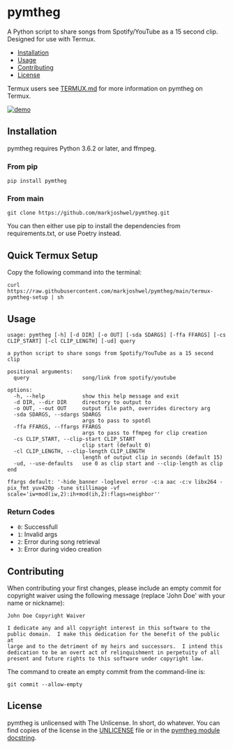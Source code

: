 # pymtheg

A Python script to share songs from Spotify/YouTube as a 15 second clip. Designed for
use with Termux.

- [Installation](#installation)
- [Usage](#usage)
- [Contributing](#contributing)
- [License](#license)

Termux users see [TERMUX.md](TERMUX.md) for more information on pymtheg on Termux.

[![demo](https://asciinema.org/a/473157.svg)](https://asciinema.org/a/473157)

## Installation

pymtheg requires Python 3.6.2 or later, and ffmpeg.

### From pip

```text
pip install pymtheg
```

### From main

```text
git clone https://github.com/markjoshwel/pymtheg.git
``````

You can then either use pip to install the dependencies from requirements.txt, or use Poetry instead.

## Quick Termux Setup

Copy the following command into the terminal:

```text
curl https://raw.githubusercontent.com/markjoshwel/pymtheg/main/termux-pymtheg-setup | sh
```

## Usage

```text
usage: pymtheg [-h] [-d DIR] [-o OUT] [-sda SDARGS] [-ffa FFARGS] [-cs CLIP_START] [-cl CLIP_LENGTH] [-ud] query

a python script to share songs from Spotify/YouTube as a 15 second clip

positional arguments:
  query                 song/link from spotify/youtube

options:
  -h, --help            show this help message and exit
  -d DIR, --dir DIR     directory to output to
  -o OUT, --out OUT     output file path, overrides directory arg
  -sda SDARGS, --sdargs SDARGS
                        args to pass to spotdl
  -ffa FFARGS, --ffargs FFARGS
                        args to pass to ffmpeg for clip creation
  -cs CLIP_START, --clip-start CLIP_START
                        clip start (default 0)
  -cl CLIP_LENGTH, --clip-length CLIP_LENGTH
                        length of output clip in seconds (default 15)
  -ud, --use-defaults   use 0 as clip start and --clip-length as clip end

ffargs default: '-hide_banner -loglevel error -c:a aac -c:v libx264 -pix_fmt yuv420p -tune stillimage -vf
scale='iw+mod(iw,2):ih+mod(ih,2):flags=neighbor''
```

### Return Codes

- `0`: Successfull
- `1`: Invalid args
- `2`: Error during song retrieval
- `3`: Error during video creation

## Contributing

When contributing your first changes, please include an empty commit for copyright waiver
using the following message (replace 'John Doe' with your name or nickname):

```text
John Doe Copyright Waiver

I dedicate any and all copyright interest in this software to the
public domain.  I make this dedication for the benefit of the public at
large and to the detriment of my heirs and successors.  I intend this
dedication to be an overt act of relinquishment in perpetuity of all
present and future rights to this software under copyright law.
```

The command to create an empty commit from the command-line is:

```shell
git commit --allow-empty
```

## License

pymtheg is unlicensed with The Unlicense. In short, do whatever. You can find copies of
the license in the [UNLICENSE](UNLICENSE) file or in the
[pymtheg module docstring](pymtheg.py).
